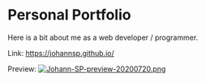 # Personal Portfolio
Here is a bit about me as a web developer / programmer.

Link:
https://johannsp.github.io/

Preview:
[![Johann-SP-preview-20200720.png](https://i.postimg.cc/D0W4wLks/Johann-SP-preview-20200720.png)](https://postimg.cc/7JkZBCLY)

